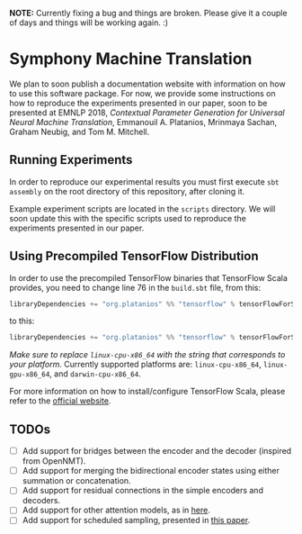 **NOTE:** Currently fixing a bug and things are broken.
Please give it a couple of days and things will be
working again. :)

# Symphony Machine Translation

We plan to soon publish a documentation website with 
information on how to use this software package. For now, 
we provide some instructions on how to reproduce the 
experiments presented in our paper, soon to be presented 
at EMNLP 2018, *Contextual Parameter Generation for
Universal Neural Machine Translation*, Emmanouil A. 
Platanios, Mrinmaya Sachan, Graham Neubig, and Tom M. 
Mitchell.

## Running Experiments

In order to reproduce our experimental results you must
first execute `sbt assembly` on the root directory of this
repository, after cloning it.

Example experiment scripts are located in the `scripts` 
directory. We will soon update this with the specific 
scripts used to reproduce the experiments presented in 
our paper.

## Using Precompiled TensorFlow Distribution

In order to use the precompiled TensorFlow binaries that
TensorFlow Scala provides, you need to change line 76 in
the `build.sbt` file, from this:

```scala
libraryDependencies += "org.platanios" %% "tensorflow" % tensorFlowForScalaVersion
```

to this:

```scala
libraryDependencies += "org.platanios" %% "tensorflow" % tensorFlowForScalaVersion classifier "linux-cpu-x86_64"
```

*Make sure to replace `linux-cpu-x86_64` with the string
that corresponds to your platform.* Currently supported
platforms are: `linux-cpu-x86_64`, `linux-gpu-x86_64`, and
`darwin-cpu-x86_64`.

For more information on how to install/configure TensorFlow
Scala, please refer to the
[official website](http://platanios.org/tensorflow_scala/).

## TODOs

- [ ] Add support for bridges between the encoder and
      the decoder (inspired from OpenNMT).
- [ ] Add support for merging the bidirectional encoder
      states using either summation or concatenation.
- [ ] Add support for residual connections in the simple
      encoders and decoders.
- [ ] Add support for other attention models, as in
      [here](https://arxiv.org/pdf/1508.04025.pdf).
- [ ] Add support for scheduled sampling, presented in
      [this paper](http://papers.nips.cc/paper/5956-scheduled-sampling-for-sequence-prediction-with-recurrent-neural-networks.pdf).
